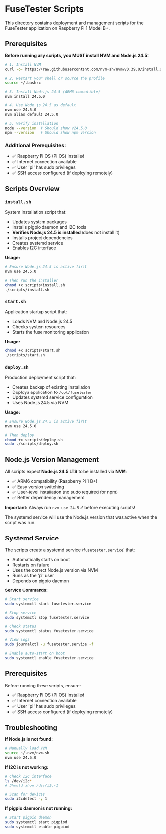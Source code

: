 # FuseTester Scripts

This directory contains deployment and management scripts for the FuseTester application on Raspberry Pi 1 Model B+.

## Prerequisites

**Before running any scripts, you MUST install NVM and Node.js 24.5:**

```bash
# 1. Install NVM
curl -o- https://raw.githubusercontent.com/nvm-sh/nvm/v0.39.0/install.sh | bash

# 2. Restart your shell or source the profile
source ~/.bashrc

# 3. Install Node.js 24.5 (ARM6 compatible)
nvm install 24.5.0

# 4. Use Node.js 24.5 as default
nvm use 24.5.0
nvm alias default 24.5.0

# 5. Verify installation
node --version  # Should show v24.5.0
npm --version   # Should show npm version
```

### Additional Prerequisites:
- ✅ Raspberry Pi OS (Pi OS) installed
- ✅ Internet connection available
- ✅ User 'pi' has sudo privileges
- ✅ SSH access configured (if deploying remotely)

## Scripts Overview

### `install.sh`
System installation script that:
- Updates system packages
- Installs pigpio daemon and I2C tools
- **Verifies Node.js 24.5 is installed** (does not install it)
- Installs project dependencies
- Creates systemd service
- Enables I2C interface

**Usage:**
```bash
# Ensure Node.js 24.5 is active first
nvm use 24.5.0

# Then run the installer
chmod +x scripts/install.sh
./scripts/install.sh
```

### `start.sh`
Application startup script that:
- Loads NVM and Node.js 24.5
- Checks system resources
- Starts the fuse monitoring application

**Usage:**
```bash
chmod +x scripts/start.sh
./scripts/start.sh
```

### `deploy.sh`
Production deployment script that:
- Creates backup of existing installation
- Deploys application to `/opt/fusetester`
- Updates systemd service configuration
- Uses Node.js 24.5 via NVM

**Usage:**
```bash
# Ensure Node.js 24.5 is active first
nvm use 24.5.0

# Then deploy
chmod +x scripts/deploy.sh
sudo ./scripts/deploy.sh
```

## Node.js Version Management

All scripts expect **Node.js 24.5 LTS** to be installed via **NVM**:
- ✅ ARM6 compatibility (Raspberry Pi 1 B+)
- ✅ Easy version switching
- ✅ User-level installation (no sudo required for npm)
- ✅ Better dependency management

**Important:** Always run `nvm use 24.5.0` before executing scripts!

The systemd service will use the Node.js version that was active when the script was run.

## Systemd Service

The scripts create a systemd service (`fusetester.service`) that:
- Automatically starts on boot
- Restarts on failure
- Uses the correct Node.js version via NVM
- Runs as the 'pi' user
- Depends on pigpio daemon

**Service Commands:**
```bash
# Start service
sudo systemctl start fusetester.service

# Stop service
sudo systemctl stop fusetester.service

# Check status
sudo systemctl status fusetester.service

# View logs
sudo journalctl -u fusetester.service -f

# Enable auto-start on boot
sudo systemctl enable fusetester.service
```

## Prerequisites

Before running these scripts, ensure:
- ✅ Raspberry Pi OS (Pi OS) installed
- ✅ Internet connection available
- ✅ User 'pi' has sudo privileges
- ✅ SSH access configured (if deploying remotely)

## Troubleshooting

**If Node.js is not found:**
```bash
# Manually load NVM
source ~/.nvm/nvm.sh
nvm use 24.5.0
```

**If I2C is not working:**
```bash
# Check I2C interface
ls /dev/i2c*
# Should show /dev/i2c-1

# Scan for devices
sudo i2cdetect -y 1
```

**If pigpio daemon is not running:**
```bash
# Start pigpio daemon
sudo systemctl start pigpiod
sudo systemctl enable pigpiod
```
